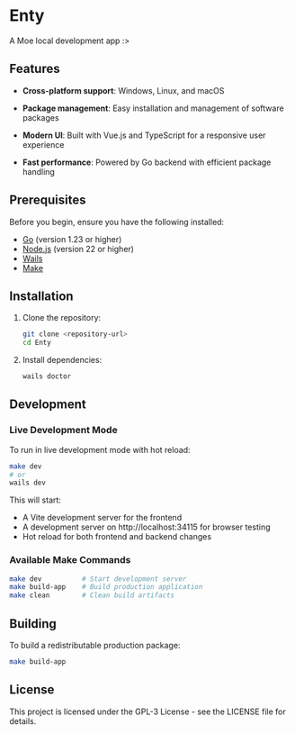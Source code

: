 # Enty

A Moe local development app :>

## Features

- **Cross-platform support**: Windows, Linux, and macOS

- **Package management**: Easy installation and management of software packages

- **Modern UI**: Built with Vue.js and TypeScript for a responsive user experience

- **Fast performance**: Powered by Go backend with efficient package handling

## Prerequisites

Before you begin, ensure you have the following installed:

- [Go](https://go.dev/doc/install) (version 1.23 or higher)
- [Node.js](https://nodejs.org/) (version 22 or higher)
- [Wails](https://wails.io/docs/gettingstarted/installation)
- [Make](https://www.gnu.org/software/make/)

## Installation

1. Clone the repository:

   ```bash
   git clone <repository-url>
   cd Enty
   ```

2. Install dependencies:
   ```bash
   wails doctor
   ```

## Development

### Live Development Mode

To run in live development mode with hot reload:

```bash
make dev
# or
wails dev
```

This will start:

- A Vite development server for the frontend
- A development server on http://localhost:34115 for browser testing
- Hot reload for both frontend and backend changes

### Available Make Commands

```bash
make dev          # Start development server
make build-app    # Build production application
make clean        # Clean build artifacts
```

## Building

To build a redistributable production package:

```bash
make build-app
```

## License

This project is licensed under the GPL-3 License - see the LICENSE file for details.
